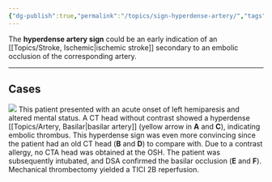 ```yaml
---
{"dg-publish":true,"permalink":"/topics/sign-hyperdense-artery/","tags":["CT","stroke","stroke/ischemic"],"created":"2023-12-03T21:01:21.000-08:00","updated":"2023-12-07T22:27:50.000-08:00"}
---
```



The **hyperdense artery sign** could be an early indication of an [[Topics/Stroke, Ischemic\|ischemic stroke]] secondary to an embolic occlusion of the corresponding artery. 

---

## Cases


![](https://i.imgur.com/GVt9UVg.jpg)
This patient presented with an acute onset of left hemiparesis and altered mental status. A CT head without contrast showed a hyperdense [[Topics/Artery, Basilar\|basilar artery]] (yellow arrow in **A** and **C**), indicating embolic thrombus. This hyperdense sign was even more convincing since the patient had an old CT head (**B** and **D**) to compare with. Due to a contrast allergy, no CTA head was obtained at the OSH. The patient was subsequently intubated, and DSA confirmed the basilar occlusion (**E** and **F**).  Mechanical thrombectomy yielded a TICI 2B reperfusion.